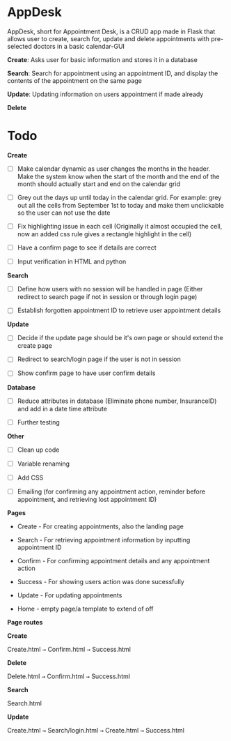 # AppDesk
AppDesk, short for Appointment Desk, is a CRUD app made in Flask that allows user to create, search for, update and delete appointments with pre-selected doctors in a basic calendar-GUI

**Create**: Asks user for basic information and stores it in a database

**Search**: Search for appointment using an appointment ID, and display the contents of the appointment on the same page

**Update**: Updating information on users appointment if made already

**Delete**

# Todo

**Create**

    
- [ ] Make calendar dynamic as user changes the months in the header. Make the system know when the start of the month and the end of the month should actually start and end on the calendar grid 

- [ ] Grey out the days up until today in the calendar grid. For example: grey out all the cells from September 1st to today and make them unclickable so the user can not use the date  

- [ ] Fix highlighting issue in each cell (Originally it almost occupied the cell, now an added css rule gives a rectangle highlight in the cell)

- [ ] Have a confirm page to see if details are correct

- [ ] Input verification in HTML and python


**Search**

- [ ] Define how users with no session will be handled in page (Either redirect to search page if not in session or through login page)

- [ ] Establish forgotten appointment ID to retrieve user appointment details


**Update**

- [ ] Decide if the update page should be it's own page or should extend the create page

- [ ] Redirect to search/login page if the user is not in session

- [ ] Show confirm page to have user confirm details

**Database**

- [ ] Reduce attributes in database (Eliminate phone number, InsuranceID) and add in a date time attribute

- [ ] Further testing

**Other**

- [ ] Clean up code

- [ ] Variable renaming

- [ ] Add CSS

- [ ] Emailing (for confirming any appointment action, reminder before appointment, and retrieving lost appointment ID)

**Pages**

* Create - For creating appointments, also the landing page

* Search - For retrieving appointment information by inputting appointment ID

* Confirm - For confirming appointment details and any appointment action

* Success - For showing users action was done sucessfully

* Update - For updating appointments

* Home - empty page/a template to extend of off

**Page routes**

**Create**

Create.html <kbd>→</kbd> Confirm.html <kbd>→</kbd> Success.html

**Delete**

Delete.html <kbd>→</kbd> Confirm.html <kbd>→</kbd> Success.html


**Search**

Search.html

**Update**

Create.html <kbd>→</kbd> Search/login.html <kbd>→</kbd> Create.html <kbd>→</kbd> Success.html


